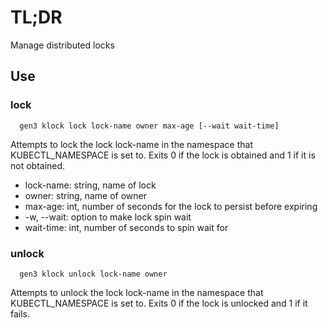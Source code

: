 # TL;DR

Manage distributed locks

## Use

### lock
```
  gen3 klock lock lock-name owner max-age [--wait wait-time]
```
Attempts to lock the lock lock-name in the namespace that KUBECTL_NAMESPACE 
is set to. Exits 0 if the lock is obtained and 1 if it is not obtained.

  - lock-name: string, name of lock
  - owner: string, name of owner
  - max-age: int, number of seconds for the lock to persist before expiring
  -  -w, --wait: option to make lock spin wait
  - wait-time: int, number of seconds to spin wait for

### unlock
```
  gen3 klock unlock lock-name owner
```

Attempts to unlock the lock lock-name in the namespace that KUBECTL_NAMESPACE 
is set to. Exits 0 if the lock is unlocked and 1 if it fails.
